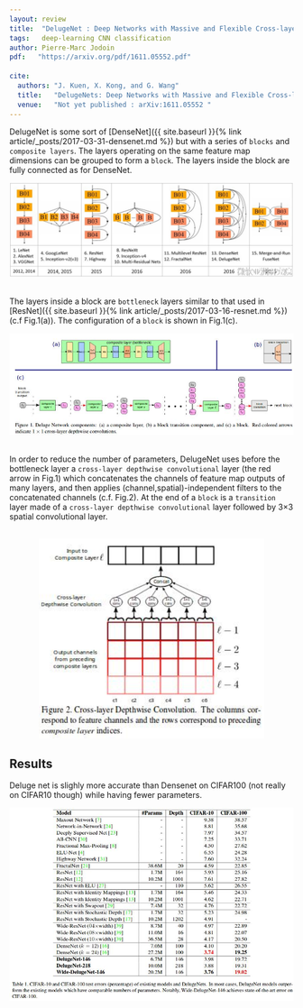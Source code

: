 ```yaml
---
layout: review
title:  "DelugeNet : Deep Networks with Massive and Flexible Cross-layer Information Inflows"
tags:   deep-learning CNN classification
author: Pierre-Marc Jodoin
pdf:   "https://arxiv.org/pdf/1611.05552.pdf"

cite:
  authors: "J. Kuen, X. Kong, and G. Wang"
  title:   "DelugeNets: Deep Networks with Massive and Flexible Cross-layer Information Inflows"
  venue:   "Not yet published : arXiv:1611.05552 "
---
```


DelugeNet is some sort of [DenseNet]({{ site.baseurl }}{% link article/_posts/2017-03-31-densenet.md %}) but with a series of `blocks` and ``composite layers``.   The layers operating on the same feature map dimensions can be grouped to form a `block`.  The layers inside the block are fully connected as for DenseNet.

<div align="middle">
  <img src="/article/images/delugeNet/sc01.jpg" width="700">
</div>

<br>

The layers inside a block are `bottleneck` layers similar to that used in [ResNet]({{ site.baseurl }}{% link article/_posts/2017-03-16-resnet.md %}) (c.f Fig.1(a)).  The configuration of a `block` is shown in Fig.1(c).

<div align="middle">
  <img src="/article/images/delugeNet/sc02.jpg" width="800">
</div>
<br>

In order to reduce the number of parameters, DelugeNet uses before the bottleneck layer a `cross-layer depthwise convolutional` layer (the red arrow in Fig.1) which concatenates the channels of feature map outputs of many layers, and then applies (channel,spatial)-independent filters to the concatenated channels (c.f. Fig.2).  At the end of a `block` is a `transition` layer made of a `cross-layer depthwise convolutional` layer followed by 3×3 spatial convolutional layer.

<br>


<div align="middle">
  <img src="/article/images/delugeNet/sc04.jpg" width="400">
</div>

## Results

Deluge net is slighly more accurate than Densenet on CIFAR100 (not really on CIFAR10 though) while having fewer parameters.

<div align="middle">
  <img src="/article/images/delugeNet/sc03.jpg" width="800">
</div>

